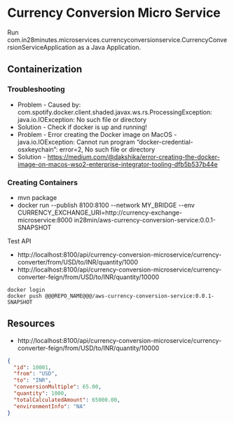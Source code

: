 # Currency Conversion Micro Service

Run com.in28minutes.microservices.currencyconversionservice.CurrencyConversionServiceApplication as a Java Application.

## Containerization

### Troubleshooting

- Problem - Caused by: com.spotify.docker.client.shaded.javax.ws.rs.ProcessingException: java.io.IOException: No such file or directory
- Solution - Check if docker is up and running!
- Problem - Error creating the Docker image on MacOS - java.io.IOException: Cannot run program “docker-credential-osxkeychain”: error=2, No such file or directory
- Solution - https://medium.com/@dakshika/error-creating-the-docker-image-on-macos-wso2-enterprise-integrator-tooling-dfb5b537b44e

### Creating Containers

- mvn package
- docker run --publish 8100:8100 --network MY_BRIDGE --env CURRENCY_EXCHANGE_URI=http://currency-exchange-microservice:8000 in28min/aws-currency-conversion-service:0.0.1-SNAPSHOT

Test API 
- http://localhost:8100/api/currency-conversion-microservice/currency-converter/from/USD/to/INR/quantity/1000
- http://localhost:8100/api/currency-conversion-microservice/currency-converter-feign/from/USD/to/INR/quantity/10000

```
docker login
docker push @@@REPO_NAME@@@/aws-currency-conversion-service:0.0.1-SNAPSHOT
```


## Resources

- http://localhost:8100/api/currency-conversion-microservice/currency-converter-feign/from/USD/to/INR/quantity/10000

```json
{
  "id": 10001,
  "from": "USD",
  "to": "INR",
  "conversionMultiple": 65.00,
  "quantity": 1000,
  "totalCalculatedAmount": 65000.00,
  "environmentInfo": "NA"
}
```